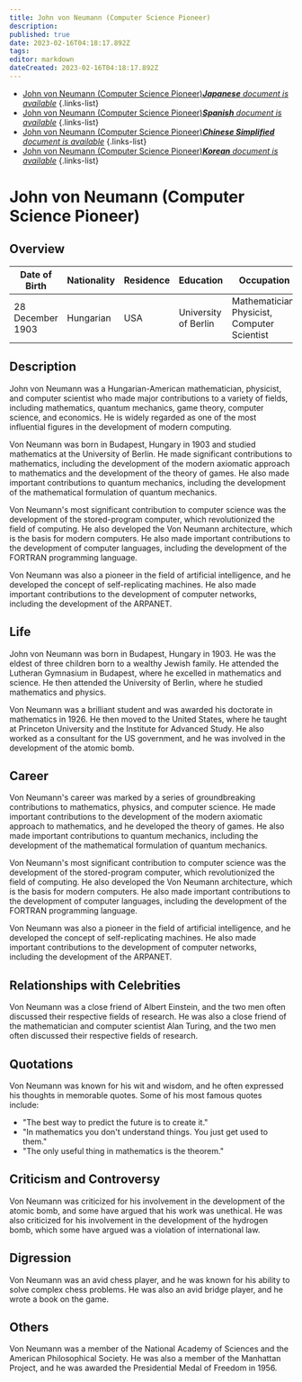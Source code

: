 ```yaml
---
title: John von Neumann (Computer Science Pioneer)
description: 
published: true
date: 2023-02-16T04:18:17.892Z
tags: 
editor: markdown
dateCreated: 2023-02-16T04:18:17.892Z
---
```


- [John von Neumann (Computer Science Pioneer)***Japanese** document is available*](/ja/Knowledge-base/Dictionary/Person/john-von-neumann-computer-science-pioneer)
{.links-list}
- [John von Neumann (Computer Science Pioneer)***Spanish** document is available*](/es/Knowledge-base/Dictionary/Person/john-von-neumann-computer-science-pioneer)
{.links-list}
- [John von Neumann (Computer Science Pioneer)***Chinese Simplified** document is available*](/zh/Knowledge-base/Dictionary/Person/john-von-neumann-computer-science-pioneer)
{.links-list}
- [John von Neumann (Computer Science Pioneer)***Korean** document is available*](/ko/Knowledge-base/Dictionary/Person/john-von-neumann-computer-science-pioneer)
{.links-list}


# John von Neumann (Computer Science Pioneer)

## Overview

| Date of Birth | Nationality | Residence | Education | Occupation |
| ------------- | ----------- | --------- | --------- | ---------- |
| 28 December 1903 | Hungarian | USA | University of Berlin | Mathematician, Physicist, Computer Scientist |

## Description
John von Neumann was a Hungarian-American mathematician, physicist, and computer scientist who made major contributions to a variety of fields, including mathematics, quantum mechanics, game theory, computer science, and economics. He is widely regarded as one of the most influential figures in the development of modern computing.

Von Neumann was born in Budapest, Hungary in 1903 and studied mathematics at the University of Berlin. He made significant contributions to mathematics, including the development of the modern axiomatic approach to mathematics and the development of the theory of games. He also made important contributions to quantum mechanics, including the development of the mathematical formulation of quantum mechanics.

Von Neumann's most significant contribution to computer science was the development of the stored-program computer, which revolutionized the field of computing. He also developed the Von Neumann architecture, which is the basis for modern computers. He also made important contributions to the development of computer languages, including the development of the FORTRAN programming language.

Von Neumann was also a pioneer in the field of artificial intelligence, and he developed the concept of self-replicating machines. He also made important contributions to the development of computer networks, including the development of the ARPANET.

## Life
John von Neumann was born in Budapest, Hungary in 1903. He was the eldest of three children born to a wealthy Jewish family. He attended the Lutheran Gymnasium in Budapest, where he excelled in mathematics and science. He then attended the University of Berlin, where he studied mathematics and physics.

Von Neumann was a brilliant student and was awarded his doctorate in mathematics in 1926. He then moved to the United States, where he taught at Princeton University and the Institute for Advanced Study. He also worked as a consultant for the US government, and he was involved in the development of the atomic bomb.

## Career
Von Neumann's career was marked by a series of groundbreaking contributions to mathematics, physics, and computer science. He made important contributions to the development of the modern axiomatic approach to mathematics, and he developed the theory of games. He also made important contributions to quantum mechanics, including the development of the mathematical formulation of quantum mechanics.

Von Neumann's most significant contribution to computer science was the development of the stored-program computer, which revolutionized the field of computing. He also developed the Von Neumann architecture, which is the basis for modern computers. He also made important contributions to the development of computer languages, including the development of the FORTRAN programming language.

Von Neumann was also a pioneer in the field of artificial intelligence, and he developed the concept of self-replicating machines. He also made important contributions to the development of computer networks, including the development of the ARPANET.

## Relationships with Celebrities
Von Neumann was a close friend of Albert Einstein, and the two men often discussed their respective fields of research. He was also a close friend of the mathematician and computer scientist Alan Turing, and the two men often discussed their respective fields of research.

## Quotations
Von Neumann was known for his wit and wisdom, and he often expressed his thoughts in memorable quotes. Some of his most famous quotes include:

- "The best way to predict the future is to create it."
- "In mathematics you don't understand things. You just get used to them."
- "The only useful thing in mathematics is the theorem."

## Criticism and Controversy
Von Neumann was criticized for his involvement in the development of the atomic bomb, and some have argued that his work was unethical. He was also criticized for his involvement in the development of the hydrogen bomb, which some have argued was a violation of international law.

## Digression
Von Neumann was an avid chess player, and he was known for his ability to solve complex chess problems. He was also an avid bridge player, and he wrote a book on the game.

## Others
Von Neumann was a member of the National Academy of Sciences and the American Philosophical Society. He was also a member of the Manhattan Project, and he was awarded the Presidential Medal of Freedom in 1956.